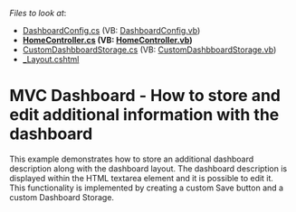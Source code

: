 <!-- default file list -->
*Files to look at*:

* [DashboardConfig.cs](./CS/MVC_WebDashboard/App_Start/DashboardConfig.cs) (VB: [DashboardConfig.vb](./VB/MVC_WebDashboard/App_Start/DashboardConfig.vb))
* **[HomeController.cs](./CS/MVC_WebDashboard/Controllers/HomeController.cs) (VB: [HomeController.vb](./VB/MVC_WebDashboard/Controllers/HomeController.vb))**
* [CustomDashbboardStorage.cs](./CS/MVC_WebDashboard/Models/CustomDashbboardStorage.cs) (VB: [CustomDashbboardStorage.vb](./VB/MVC_WebDashboard/Models/CustomDashbboardStorage.vb))
* [_Layout.cshtml](./CS/MVC_WebDashboard/Views/Shared/_Layout.cshtml)
<!-- default file list end -->
# MVC Dashboard - How to store and edit additional information with the dashboard


<p>This example demonstrates how to store an additional dashboard description along with the dashboard layout. The dashboard description is displayed within the HTML textarea element and it is possible to edit it. This functionality is implemented by creating a custom Save button and a custom Dashboard Storage.</p>

<br/>


